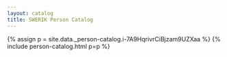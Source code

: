 ```yaml
---
layout: catalog
title: SWERIK Person Catalog
---
```

{% assign p = site.data._person-catalog.i-7A9HqrivrCiBjzam9UZXaa %}
{% include person-catalog.html p=p %}

